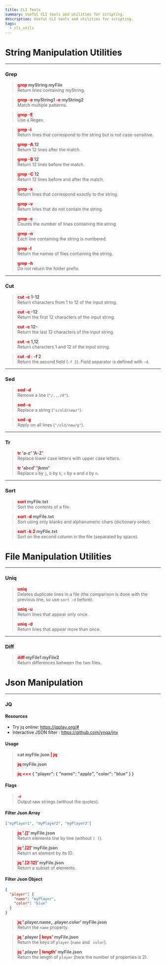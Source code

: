 ```yaml
---
title: CLI Tools
summary: Useful CLI tools and utilities for scripting.
description: Useful CLI tools and utilities for scripting.
tags:
  - cli_utils
---
```


# String Manipulation Utilities

---

### Grep


 > 
 > **<font color=red>grep</font> myString myFile**</br>
 > Return lines containing myString.

 > 
 > **<font color=red>grep -e</font> myString1 <font color=red>-e</font> myString2**</br>
 > Match multiple patterns.

 > 
 > **<font color=red>grep -E</font>**</br>
 > Use a Regex.

 > 
 > **<font color=red>grep -i</font>**</br>
 > Return lines that correspond to the string but is not case-sensitive.

 > 
 > **<font color=red>grep -A</font> 12**</br>
 > Return 12 lines after the match.
 > 
 > **<font color=red>grep -B</font> 12**</br>
 > Return 12 lines before the match.
 > 
 > **<font color=red>grep -C</font> 12**</br>
 > Return 12 lines before and after the match.

 > 
 > **<font color=red>grep -x</font>**</br>
 > Return lines that correspond exactly to the string.
 > 
 > **<font color=red>grep -v</font>**</br>
 > Return lines that do not contain the string.

 > 
 > **<font color=red>grep -c</font>**</br>
 > Counts the number of lines containing the string.
 > 
 > **<font color=red>grep -n</font>**</br>
 > Each line containing the string is numbered.

 > 
 > **<font color=red>grep -l</font>**</br>
 > Return the names of files containing the string.
 > 
 > **<font color=red>grep -h</font>**</br>
 > Do not return the folder prefix.

---

### Cut


 > 
 > **<font color=red>cut -c</font> 1<font color=red>-</font>12**</br>
 > Return characters from 1 to 12 of the input string.
 > 
 > **<font color=red>cut -c -</font>12**</br>
 > Return the first 12 characters of the input string.
 > 
 > **<font color=red>cut -c</font> 12<font color=red>-</font>**</br>
 > Return the last 12 characters of the input string.
 > 
 > **<font color=red>cut -c</font> 1<font color=red>,</font>12**</br>
 > Return characters  1 and 12 of the input string.

 > 
 > **<font color=red>cut -d</font> : <font color=red>-f</font> 2**</br>
 > Return the second field (`-f 2`). Field separator is defined with `-d`.

---

### Sed


 > 
 > **<font color=red>sed -d</font>**</br>
 > Remove a line (`"/.../d"`).
 > 
 > **<font color=red>sed -s</font>**</br>
 > Replace a string (`"s/old/new/"`).

 > 
 > **<font color=red>sed -g</font>**</br>
 > Apply on all lines (`"/old/new/g"`).

---

### Tr


 > 
 > **<font color=red>tr '</font>a-z<font color=red>' '</font>A-Z<font color=red>'</font>**</br>
 > Replace lower case letters with upper case letters.
 > 
 > **<font color=red>tr '</font>abcd<font color=red>' '</font>jkmn<font color=red>'</font>**</br>
 > Replace `a` by `j`, `b` by `k`, `c` by `m` and `d` by `n`.

---

### Sort


 > 
 > **<font color=red>sort</font> myFile.txt**</br>
 > Sort the contents of a file.

 > 
 > **<font color=red>sort -d</font> myFile.txt**</br>
 > Sort using only blanks and alphanumeric chars (dictionary order).

 > 
 > **<font color=red>sort -k 2</font> myFile.txt**</br>
 > Sort on the second column in the file (separated by space).

# File Manipulation Utilities

---

### Uniq


 > 
 > **<font color=red>uniq</font>**</br>
 > Deletes duplicate lines in a file (the comparison is done with the previous line, so use `sort -d` before). 

 > 
 > **<font color=red>uniq -u</font>**</br>
 > Return lines that appear only once.
 > 
 > **<font color=red>uniq -d</font>**</br>
 > Return lines that appear more than once.

---

### Diff


 > 
 > **<font color=red>diff</font> myFile1 myFile2**</br>
 > Return differences between the two files.

# Json Manipulation

---

### JQ

#### Resources

* Try jq online: https://jqplay.org/#
* Interactive JSON filter : https://github.com/ynqa/jnv

#### Usage

 > 
 > **cat myFile.json <font color=red>\| jq</font>**</br>
 > 
 > **<font color=red>jq</font> myFile.json**</br>
 > 
 > **<font color=red>jq \<\<\< </font> {  "player": { "name": "apple", "color": "blue" } }**</br>

#### Flags

 > 
 > **<font color=red>-r</font>**</br>
 > Output raw strings (without the quotes).

#### Filter Json Array

````json
["myPlayer1", "myPlayer2", "myPlayer3"]
````

 > 
 > **<font color=red>jq '.\[\]'</font> myFile.json**</br>
 > Return elements line by line (without `[ ]`).
 > 
 > **<font color=red>jq '.\[2\]'</font> myFile.json**</br>
 > Return an element by its ID.
 > 
 > **<font color=red>jq '.\[2:12\]'</font> myFile.json**</br>
 > Return a subset of elements.

#### Filter Json Object

````json
{
  "player": {
    "name": "myPlayer",
    "color": "blue"
  }
}
````

 > 
 > **<font color=red>jq '.</font>player<font color=red>.</font>name<font color=red>, .</font>player<font color=red>.</font>color<font color=red>'</font> myFile.json**</br>
 > Return the `name` property.

 > 
 > **<font color=red>jq '.</font>player <font color=red>\| keys' </font>myFile.json**</br>
 > Return the keys of `player` (`name` and ` color`).
 > 
 > **<font color=red>jq '.</font>player <font color=red>\| length' </font>myFile.json**</br>
 > Return the length of `player` (here the number of properties is 2).
